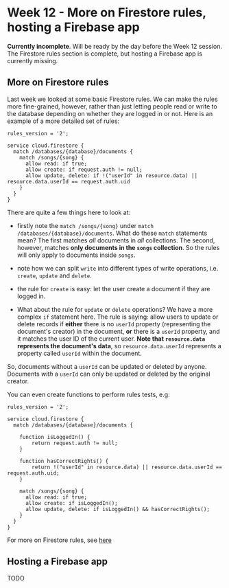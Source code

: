 # Week 12 - More on Firestore rules, hosting a Firebase app

**Currently incomplete**. Will be ready by the day before the Week 12 session. The Firestore rules section is complete, but hosting a Firebase app is currently missing.

## More on Firestore rules

Last week we looked at some basic Firestore rules. We can make the rules more fine-grained, however, rather than just letting people read or write to the database depending on whether they are logged in or not. Here is an example of a more detailed set of rules:
```
rules_version = '2';

service cloud.firestore {
  match /databases/{database}/documents {
    match /songs/{song} {
      allow read: if true;
      allow create: if request.auth != null;
      allow update, delete: if !("userId" in resource.data) || resource.data.userId == request.auth.uid
    }
  }
}
```
There are quite a few things here to look at:

- firstly note the `match /songs/{song}` under `match /databases/{database}/documents`. What do these `match` statements mean? The first matches *all* documents in *all* collections. The second, however, matches **only documents in the `songs` collection**. So the rules will only apply to documents inside `songs`.

- note how we can split `write` into different types of write operations, i.e. `create`, `update` and `delete`. 

- the rule for `create` is easy: let the user create a document if they are logged in.

- What about the rule for `update` or `delete` operations? We have a more complex `if` statement here. The rule is saying: allow users to update or delete records if **either** there is no `userId` property (representing the document's creator) in the document, **or** there is a `userId` property, and it matches the user ID of the current user. **Note that `resource.data` represents the document's data**, so `resource.data.userId` represents a property called `userId` within the document.

So, documents without a `userId` can be updated or deleted by anyone. Documents *with* a `userId` can only be updated or deleted by the original creator.

You can even create functions to perform rules tests, e.g:

```
rules_version = '2';

service cloud.firestore {
  match /databases/{database}/documents {
  
    function isLoggedIn() {
        return request.auth != null;
    }

    function hasCorrectRights() {
        return !("userId" in resource.data) || resource.data.userId == request.auth.uid;
    }
  
    match /songs/{song} {
      allow read: if true;
      allow create: if isLoggedIn();
      allow update, delete: if isLoggedIn() && hasCorrectRights();
    }
  }
}
```

For more on Firestore rules, see [here](https://firebase.google.com/docs/firestore/security/get-started)


## Hosting a Firebase app

TODO
